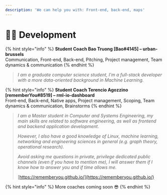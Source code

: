 ```yaml
---
description: 'We can help you with: Front-end, back-end, maps'
---
```


# 🦹🏽 Development

{% hint style="info" %}
**Student Coach Bao Truong \[Bao\#4145\] – urban-brussels**  
Communication, Front-end, Back-end, Pitching, Project management, Team dynamics & communication
{% endhint %}

> _I am a graduate computer science student, I'm a full-stack developer with a more data-oriented background in Machine Learning._



{% hint style="info" %}
**Student Coach Terencio Agozzino \[rememberYou\#8519\] – rml-io-dashboard**  
Front-end, Back-end, Native apps, Project management, Scoping, Team dynamics & communication, Brainstorms
{% endhint %}

> _I am a Master student in Computer and Systems Engineering, my main skills are related to software engineering, as well as frontend and backend application development._
>
> _However, I also have a good knowledge of Linux, machine learning, networking and engineering sciences in general \(e.g. graph theory, operational research\)._
>
> _Avoid asking me questions in private, privilege dedicated public channels \(even if you have to mention me\), I will answer them if I know how to answer you and if time allows me._
>
> [https://rememberyou.github.io/](https://rememberyou.github.io/)



{% hint style="info" %}
More coaches coming soon 😎
{% endhint %}

